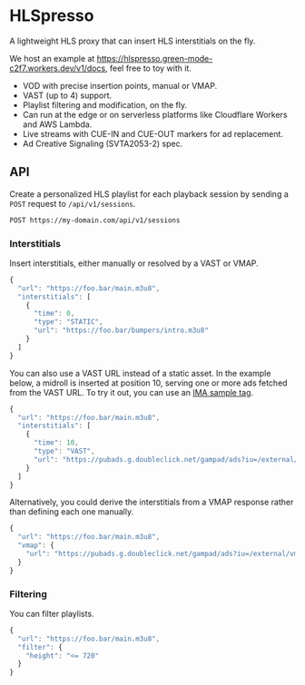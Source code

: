 # HLSpresso

A lightweight HLS proxy that can insert HLS interstitials on the fly.

We host an example at https://hlspresso.green-mode-c2f7.workers.dev/v1/docs, feel free to toy with it.

- VOD with precise insertion points, manual or VMAP.
- VAST (up to 4) support.
- Playlist filtering and modification, on the fly.
- Can run at the edge or on serverless platforms like Cloudflare Workers and AWS Lambda.
- Live streams with CUE-IN and CUE-OUT markers for ad replacement.
- Ad Creative Signaling (SVTA2053-2) spec.

## API

Create a personalized HLS playlist for each playback session by sending a `POST` request to `/api/v1/sessions`.

```sh
POST https://my-domain.com/api/v1/sessions
```

### Interstitials

Insert interstitials, either manually or resolved by a VAST or VMAP.

```js
{
  "url": "https://foo.bar/main.m3u8",
  "interstitials": [
    {
      "time": 0,
      "type": "STATIC",
      "url": "https://foo.bar/bumpers/intro.m3u8"
    }
  ]
}
```

You can also use a VAST URL instead of a static asset. In the example below, a midroll is inserted at position 10, serving one or more ads fetched from the VAST URL. To try it out, you can use an [IMA sample tag](https://developers.google.com/interactive-media-ads/docs/sdks/html5/client-side/tags).

```js
{
  "url": "https://foo.bar/main.m3u8",
  "interstitials": [
    {
      "time": 10,
      "type": "VAST",
      "url": "https://pubads.g.doubleclick.net/gampad/ads?iu=/external/single_ad_sample&sz=640x480"
    }
  ]
}
```

Alternatively, you could derive the interstitials from a VMAP response rather than defining each one manually.

```js
{
  "url": "https://foo.bar/main.m3u8",
  "vmap": {
    "url": "https://pubads.g.doubleclick.net/gampad/ads?iu=/external/vmap"
  }
}
```

### Filtering

You can filter playlists.

```js
{
  "url": "https://foo.bar/main.m3u8",
  "filter": {
    "height": "<= 720"
  }
}
```
